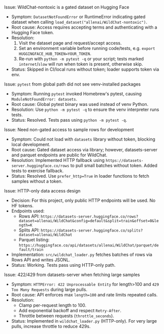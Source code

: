 Issue: WildChat-nontoxic is a gated dataset on Hugging Face

- Symptom: `DatasetNotFoundError` or RuntimeError indicating gated dataset when calling `load_dataset("allenai/WildChat-nontoxic")`.
- Root cause: Access requires accepting terms and authenticating with a Hugging Face token.
- Resolution:
  1. Visit the dataset page and request/accept access.
  2. Set an environment variable before running code/tests, e.g. `export HUGGINGFACE_HUB_TOKEN=YOUR_TOKEN`.
  3. Re-run with `python -m pytest -q` or your script; tests marked `internet`/`slow` will run when token is present, otherwise skip.
- Status: Skipped in CI/local runs without token; loader supports token via env.

Issue: `pytest` from global path did not see venv-installed packages

- Symptom: Running `pytest` invoked Homebrew's pytest, causing `ModuleNotFoundError: datasets`.
- Root cause: Global pytest binary was used instead of venv Python.
- Resolution: Use `python -m pytest -q` to ensure the venv interpreter runs tests.
- Status: Resolved. Tests pass using `python -m pytest -q`.

Issue: Need non-gated access to sample rows for development

- Symptom: Could not load with `datasets` library without token, blocking local development.
- Root cause: Gated dataset access via library; however, datasets-server and parquet endpoints are public for WildChat.
- Resolution: Implemented HTTP fallback using `https://datasets-server.huggingface.co/rows` to pull small batches without token. Added tests to exercise fallback.
- Status: Resolved. Use `prefer_http=True` in loader functions to fetch samples without a token.

Issue: HTTP-only data access design

- Decision: For this project, only public HTTP endpoints will be used. No HF tokens.
- Endpoints used:
  - Rows API: `https://datasets-server.huggingface.co/rows?dataset=allenai/WildChat&config=default&split=train&offset=0&length=K`
  - Splits API: `https://datasets-server.huggingface.co/splits?dataset=allenai/WildChat`
  - Parquet listing: `https://huggingface.co/api/datasets/allenai/WildChat/parquet/default/train`
- Implementation: `src/wildchat_loader.py` fetches batches of rows via Rows API and writes JSONL.
- Status: Working. Tests pass using HTTP-only path.

Issue: 422/429 from datasets-server when fetching large samples

- Symptom: `HTTPError: 422 Unprocessable Entity` for length>100 and `429 Too Many Requests` during large pulls.
- Root cause: API enforces max `length=100` and rate limits repeated calls.
- Resolution:
  - Clamp per-request length to 100.
  - Add exponential backoff and respect `Retry-After`.
  - Throttle between requests (`throttle_seconds`).
- Status: Implemented in `wildchat_loader.py` (HTTP-only). For very large pulls, increase throttle to reduce 429s.
